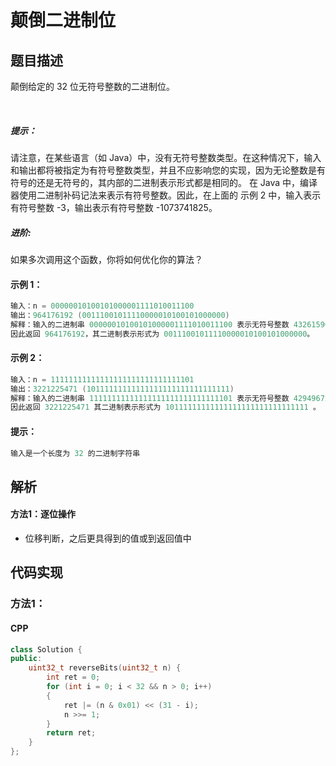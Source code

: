 # 颠倒二进制位

## 题目描述
颠倒给定的 32 位无符号整数的二进制位。

 
##### 提示：
请注意，在某些语言（如 Java）中，没有无符号整数类型。在这种情况下，输入和输出都将被指定为有符号整数类型，并且不应影响您的实现，因为无论整数是有符号的还是无符号的，其内部的二进制表示形式都是相同的。
在 Java 中，编译器使用二进制补码记法来表示有符号整数。因此，在上面的 示例 2 中，输入表示有符号整数 -3，输出表示有符号整数 -1073741825。
 

##### 进阶:
如果多次调用这个函数，你将如何优化你的算法？

#### 示例 1：
```c
输入：n = 00000010100101000001111010011100
输出：964176192 (00111001011110000010100101000000)
解释：输入的二进制串 00000010100101000001111010011100 表示无符号整数 43261596，
因此返回 964176192，其二进制表示形式为 00111001011110000010100101000000。
```

#### 示例 2：
```c
输入：n = 11111111111111111111111111111101
输出：3221225471 (10111111111111111111111111111111)
解释：输入的二进制串 11111111111111111111111111111101 表示无符号整数 4294967293，
因此返回 3221225471 其二进制表示形式为 10111111111111111111111111111111 。
```

#### 提示：
```c
输入是一个长度为 32 的二进制字符串
```

## 解析
#### 方法1：逐位操作
- 位移判断，之后更具得到的值或到返回值中


## 代码实现
### 方法1：
#### CPP
```C++
class Solution {
public:
    uint32_t reverseBits(uint32_t n) {
        int ret = 0;
        for (int i = 0; i < 32 && n > 0; i++)
        {
            ret |= (n & 0x01) << (31 - i);
            n >>= 1;
        }
        return ret;
    }
};

```
